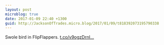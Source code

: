 ```yaml
---
layout: post
microblog: true
date: 2017-01-09 22:40 +1300
guid: http://JacksonOfTrades.micro.blog/2017/01/09/t818392073195790338.html
---
```

Swole bird in FlipFlappers. [t.co/v9ogzDrnI...](https://t.co/v9ogzDrnIe)
